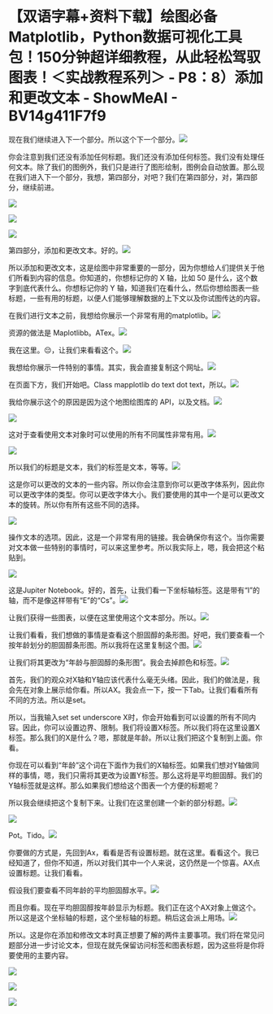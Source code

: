 # 【双语字幕+资料下载】绘图必备Matplotlib，Python数据可视化工具包！150分钟超详细教程，从此轻松驾驭图表！＜实战教程系列＞ - P8：8）添加和更改文本 - ShowMeAI - BV14g411F7f9

现在我们继续进入下一个部分。所以这个下一个部分。![](img/9fb8d9dd04796c9d352a78350c807c17_1.png)

你会注意到我们还没有添加任何标题。我们还没有添加任何标签。我们没有处理任何文本。除了我们的图例外，我们只是进行了图形绘制，图例会自动放置。那么现在我们进入下一个部分，我想，第四部分，对吧？我们在第四部分，对，第四部分，继续前进。

![](img/9fb8d9dd04796c9d352a78350c807c17_3.png)

![](img/9fb8d9dd04796c9d352a78350c807c17_4.png)

![](img/9fb8d9dd04796c9d352a78350c807c17_5.png)

第四部分，添加和更改文本。好的。![](img/9fb8d9dd04796c9d352a78350c807c17_7.png)

所以添加和更改文本，这是绘图中非常重要的一部分，因为你想给人们提供关于他们所看到内容的信息。你知道的，你想标记你的 X 轴，比如 50 是什么，这个数字到底代表什么。你想标记你的 Y 轴，知道我们在看什么，然后你想给图表一些标题，一些有用的标题，以便人们能够理解数据的上下文以及你试图传达的内容。

在我们进行文本之前，我想给你展示一个非常有用的matplotlib。![](img/9fb8d9dd04796c9d352a78350c807c17_9.png)

资源的做法是 Maplotlibb。ATex。![](img/9fb8d9dd04796c9d352a78350c807c17_11.png)

我在这里。😔，让我们来看看这个。![](img/9fb8d9dd04796c9d352a78350c807c17_13.png)

我想给你展示一件特别的事情。其实，我会直接复制这个网址。![](img/9fb8d9dd04796c9d352a78350c807c17_15.png)

在页面下方，我们开始吧。Class mapplotlib do text dot text，所以。![](img/9fb8d9dd04796c9d352a78350c807c17_17.png)

我给你展示这个的原因是因为这个地图绘图库的 API，以及文档。![](img/9fb8d9dd04796c9d352a78350c807c17_19.png)

![](img/9fb8d9dd04796c9d352a78350c807c17_20.png)

这对于查看使用文本对象时可以使用的所有不同属性非常有用。![](img/9fb8d9dd04796c9d352a78350c807c17_22.png)

![](img/9fb8d9dd04796c9d352a78350c807c17_23.png)

所以我们的标题是文本，我们的标签是文本，等等。![](img/9fb8d9dd04796c9d352a78350c807c17_25.png)

这是你可以更改的文本的一些内容。所以你会注意到你可以更改字体系列，因此你可以更改字体的类型。你可以更改字体大小。我们要使用的其中一个是可以更改文本的旋转。所以你有所有这些不同的选择。

![](img/9fb8d9dd04796c9d352a78350c807c17_27.png)

操作文本的选项。因此，这是一个非常有用的链接。我会确保你有这个。当你需要对文本做一些特别的事情时，可以来这里参考。所以我实际上，嗯，我会把这个粘贴到。 

![](img/9fb8d9dd04796c9d352a78350c807c17_29.png)

这是Jupiter Notebook。好的，首先，让我们看一下坐标轴标签。这是带有“I”的轴，而不是像这样带有“E”的“Cs”。![](img/9fb8d9dd04796c9d352a78350c807c17_31.png)

让我们获得一些图表，以便在这里使用这个文本部分。所以。![](img/9fb8d9dd04796c9d352a78350c807c17_33.png)

让我们看看，我们想做的事情是查看这个胆固醇的条形图。好吧，我们要查看一个按年龄划分的胆固醇条形图。所以我将在这里复制这个图。![](img/9fb8d9dd04796c9d352a78350c807c17_35.png)

让我们将其更改为“年龄与胆固醇的条形图”。我会去掉颜色和标签。![](img/9fb8d9dd04796c9d352a78350c807c17_37.png)

首先，我们的观众对X轴和Y轴应该代表什么毫无头绪。因此，我们的做法是，我会先在对象上展示给你看。所以AX。我会点一下，按一下Tab。让我们看看所有不同的方法。所以是set。

所以，当我输入set set underscore X时，你会开始看到可以设置的所有不同内容。因此，你可以设置边界、限制。我们将设置X标签。所以我们将在这里设置X标签。那么我们的X是什么？嗯，那就是年龄。所以让我们把这个复制到上面。你看。

你现在可以看到“年龄”这个词在下面作为我们的X轴标签。如果我们想对Y轴做同样的事情，嗯，我们只需将其更改为设置Y标签。那么这将是平均胆固醇。我们的Y轴标签就是这样。那么如果我们想给这个图表一个方便的标题呢？

所以我会继续把这个复制下来。让我们在这里创建一个新的部分标题。![](img/9fb8d9dd04796c9d352a78350c807c17_39.png)

![](img/9fb8d9dd04796c9d352a78350c807c17_40.png)

Pot。Tido。![](img/9fb8d9dd04796c9d352a78350c807c17_42.png)

你要做的方式是，先回到Ax，看看是否有设置标题。就在这里。看看这个。我已经知道了，但你不知道，所以对我们其中一个人来说，这仍然是一个惊喜。AX点设置标题。让我们看看。 

假设我们要查看不同年龄的平均胆固醇水平。![](img/9fb8d9dd04796c9d352a78350c807c17_44.png)

而且你看。现在平均胆固醇按年龄显示为标题。我们正在这个AX对象上做这个。所以这是这个坐标轴的标题，这个坐标轴的标题。稍后这会派上用场。![](img/9fb8d9dd04796c9d352a78350c807c17_46.png)

所以。这是你在添加和修改文本时真正想要了解的两件主要事项。我们将在常见问题部分进一步讨论文本，但现在就先保留访问标签和图表标题，因为这些将是你将要使用的主要内容。

![](img/9fb8d9dd04796c9d352a78350c807c17_48.png)

![](img/9fb8d9dd04796c9d352a78350c807c17_49.png)

![](img/9fb8d9dd04796c9d352a78350c807c17_50.png)
